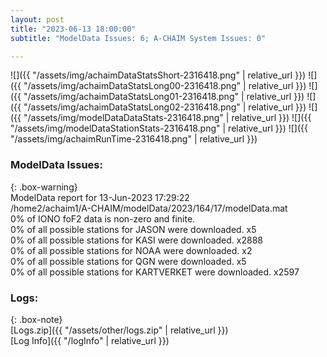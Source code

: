 ```yaml
---
layout: post
title: "2023-06-13 18:00:00"
subtitle: "ModelData Issues: 6; A-CHAIM System Issues: 0"

---
```


![]({{ "/assets/img/achaimDataStatsShort-2316418.png" | relative_url }})
![]({{ "/assets/img/achaimDataStatsLong00-2316418.png" | relative_url }})
![]({{ "/assets/img/achaimDataStatsLong01-2316418.png" | relative_url }})
![]({{ "/assets/img/achaimDataStatsLong02-2316418.png" | relative_url }})
![]({{ "/assets/img/modelDataDataStats-2316418.png" | relative_url }})
![]({{ "/assets/img/modelDataStationStats-2316418.png" | relative_url }})
![]({{ "/assets/img/achaimRunTime-2316418.png" | relative_url }})


### ModelData Issues:  
  
{: .box-warning}  
 ModelData report for 13-Jun-2023 17:29:22   
 /home2/achaim1/A-CHAIM/modelData/2023/164/17/modelData.mat   
 0% of IONO foF2 data is non-zero and finite.   
 0% of all possible stations for JASON were downloaded. x5   
 0% of all possible stations for KASI were downloaded. x2888   
 0% of all possible stations for NOAA were downloaded. x2   
 0% of all possible stations for QGN were downloaded. x5   
 0% of all possible stations for KARTVERKET were downloaded. x2597   
  


### Logs:  
  
{: .box-note}  
[Logs.zip]({{ "/assets/other/logs.zip" | relative_url }})  
[Log Info]({{ "/logInfo" | relative_url }})  
